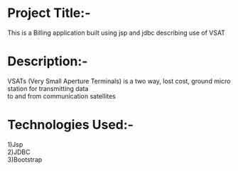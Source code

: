 <h1>Project Title:-</h1>
This is a Billing application built using jsp and jdbc describing use of VSAT</br>
<h1>Description:-</h1>
VSATs (Very Small Aperture Terminals) is a two way, lost cost, ground micro station for transmitting data<br/> 
to and from communication satellites
<h1>Technologies Used:-</h1>
1)Jsp</br>
2)JDBC</br>
3)Bootstrap</br>



